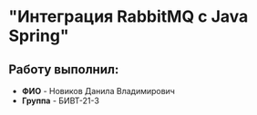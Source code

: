 # "Интеграция RabbitMQ с Java Spring"

## Работу выполнил:

* **ФИО** - Новиков Данила Владимирович
* **Группа** - БИВТ-21-3